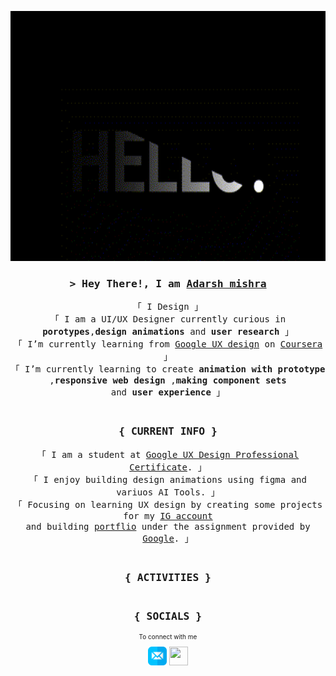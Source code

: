 <!DOCTYPE html>
<head>
  <p align="center">
  <img src="https://github.com/adarsh-mishra-prince/adarsh-mishra-prince/blob/424d9f86c72713a67462549f52f33b436499eb7b/resources/gif/hello1.gif"/ width="1000" height="400">
  </p>
   </head>   

<h3 align="center">
        <samp>&gt; Hey There!, I am
                <b><a target="_blank" href="https://github.com/Admishra123">Adarsh mishra</a></b>
        </samp>
</h3>

<p align="center">
        <!-- Organisation  -->
        <samp>
                「 I Design 」
                <br>
                「  I am a UI/UX  Designer currently curious in <b>porotypes</b>,<b>design animations </b> and  <b>user research </b>  」
                <br>
                「 I’m currently learning from <a href="https://www.coursera.org/professional-certificates/google-ux-design">Google UX design</a> on <a href="https://www.coursera.org/home">Coursera</a> 」
                <br>
                「  I’m currently learning to create <b>animation with prototype </b>,<b>responsive web design </b>,<b>making component sets</b>
                <br>and <b>user experience </b> 」
                <br>                             
        </samp>
               
    
<h3 align="center" >
        <!-- Organisation  -->
        <samp>
            <br/>
            <b>{ CURRENT INFO }</b> 
        </samp> 
 </h3>

 <p align="center">
        <samp>
            「  I am a student at <a href="https://www.coursera.org/professional-certificates/google-ux-design">Google UX Design Professional Certificate</a>. 」
            <br/>
            「   I enjoy building design animations using figma and variuos AI Tools.  」
            <br/>
            「 Focusing on learning UX design by creating some projects for my <a href="https://www.instagram.com/m_r__p_r_i_n_c_e/">IG account</a><br/> and building <a href ="https://docs.google.com/presentation/d/1GZIZk6mrOadZ_31uF2k_Qy51fRME56KsS2jWLXvXveU/edit?usp=sharing">portflio</a> under the assignment provided by <a href="https://www.coursera.org/professional-certificates/google-ux-design">Google</a>. 」
            <br/>
       <samp>
</p>
<h3 align="center" >
        <!-- Organisation  -->
        <samp>
            <br/>
            <b>{  ACTIVITIES }</b> 
        </samp> 
 </h3>

 <h3 align="center" >
        <!-- Organisation  -->
        <samp>
            <br/>
            <b>{ SOCIALS }</b> <br/>      
        </samp> 
 </h3>
 <p style="font-size: 10px;" align="center" >To connect with me</p> 

 
<p align="center" style=margin:1px>       
<!--Email-->
<a href="mailto: adarshprince95655@gmail.com" target="blank"><img align="center" src="https://github.com/mak650650/mak650650/blob/e0e52a18a6c476bd71aebc83645566e7928a5021/email_logo.png" title = "Twitter" alt="" width="30" height="30" /></a>
<!--Instagram-->        
<a href="https://www.instagram.com/m_r__p_r_i_n_c_e/" target="blank"><img align="center" src="https://github.com/mak650650/mak650650/blob/e3707632d15fd0c3ab973caeb00a56e3bb91e07d/Instagram.png" title = "Twitter" alt="" width="30" height="30" /></a>
   
 </p> 
